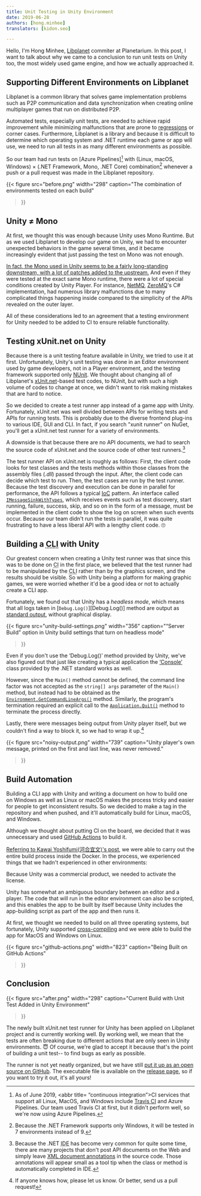 ```yaml
---
title: Unit Testing in Unity Environment
date: 2019-06-28
authors: [hong.minhee]
translators: [kidon.seo]

---
```



Hello, I'm Hong Minhee, [Libplanet] commiter at Planetarium. 
In this post, I want to talk about why we came to a conclusion to run unit tests on Unity too, 
the most widely used game engine, and how we actually approached it.

Supporting Different Environments on Libplanet
---------------------------------------

Libplanet is a common library that solves game implementation problems such as P2P communication and 
data synchronization when creating online multiplayer games that run on distributed P2P.

Automated tests, especially unit tests, are needed to achieve rapid improvement while minimizing malfunctions 
that are prone to [regressions] or corner cases. Furthermore, Libplanet is a library and because it is 
difficult to determine which operating system and .NET runtime each game or app will use, we need to run all 
tests in as many different environments as possible.

So our team had run tests on [Azure Pipelines][^1] with (Linux, macOS, Windows) × (.NET Framework, Mono, .NET Core) 
combination[^2] whenever a push or a pull request was made in the Libplanet repository.

{{< 
figure 
src="before.png" 
width="298" 
caption="The combination of environments tested on each build"
>}}

Unity ≠ Mono
------------

At first, we thought this was enough because Unity uses Mono Runtime. But as we used Libplanet to develop 
our game on Unity, we had to encounter unexpected behaviors in the game several times, and it became increasingly 
evident that just passing the test on Mono was not enough.

[In fact, the Mono used in Unity seems to be a fairly long-standing downstream, with a lot of patches added 
to the upstream.][unity-mono] And even if they were tested at the exact same Mono runtime, there were a lot 
of special conditions created by Unity Player. For instance, [NetMQ], [ZeroMQ]'s C# implementation, had 
numerous library malfunctions due to many complicated things happening inside compared to the simplicity of 
the APIs revealed on the outer layer.

All of these considerations led to an agreement that a testing environment for Unity needed to be added to CI 
to ensure reliable functionality.

Testing xUnit.net on Unity
--------------------------

Because there is a unit testing feature available in Unity, we tried to use it at first. Unfortunately, Unity's 
unit testing was done in an Editor environment used by game developers, not in a Player environment, and the 
testing framework supported only [NUnit]. We thought about changing all of Libplanet's [xUnit.net]-based test 
codes, to NUnit, but with such a high volume of codes to change at once, we didn't want to risk making mistakes 
that are hard to notice.

So we decided to create a test runner app instead of a game app with Unity. Fortunately, xUnit.net was well divided 
between APIs for writing tests and APIs for running tests. This is probably due to the diverse frontend plug-ins to 
various IDE, GUI and CLI. In fact, if you search "xunit runner" on NuGet, you'll get a xUnit.net test runner for a 
variety of environments.

A downside is that because there are no API documents, we had to search the source code of xUnit.net and the source 
code of other test runners.[^3]

The test runner API on xUnit.net is roughly as follows: First, the client code looks for test classes and the tests 
methods within those classes from the assembly files (*.dll*) passed through the input. After, the client code can 
decide which test to run. Then, the test cases are run by the test runner. Because the test discovery and execution 
can be done in parallel for performance, the API follows a typical [<abbr title="inversion of control">IoC</abbr>][IoC] 
pattern. An interface called [`IMessageSinkWithTypes`][IMessageSinkWithTypes], which receives events such as test 
discovery, start running, failure, success, skip, and so on in the form of a message, must be implemented in the client 
code to show the log on screen when such events occur. Because our team didn't run the tests in parallel, it was quite 
frustrating to have a less liberal API with a lengthy client code. 🙄

Building a <abbr title="command-line interface">CLI</abbr> with Unity
----------------------------------------------------------------------

Our greatest concern when creating a Unity test runner was that since this was to be done on 
<abbr title="continuous integration">CI</abbr> in the first place, we believed that the test runner had to be manipulated 
by the <abbr title="command-line interface">CLI</abbr> rather than by the graphics screen, and the results should be 
visible. So with Unity being a platform for making graphic games, we were worried whether it'd be a good idea or not to 
actually create a CLI app.

Fortunately, we found out that Unity has a <dfn>headless mode</dfn>, which means that all logs taken in 
[`Debug.Log()`][Debug.Log()] method are output as [standard output][stdout], without graphical display.

{{< 
figure 
src="unity-build-settings.png" 
width="356" 
caption="<q>Server Build</q> option in Unity build settings that turn on headless mode"
>}}

Even if you don't use the ‘Debug.Log()’ method provided by Unity, we've also figured out that just like creating a 
typical application the [‘Console’][Console] class provided by the .NET standard works as well.

However, since the `Main()` method cannot be defined, the command line factor was not accepted as the `string[] args`
parameter of the `Main()` method, but instead had to be obtained as the [`Environment.GetCommandLineArgs()`][GetCommandLineArgs] 
method. Similarly, the program's termination required an explicit call to the [`Application.Quit()`][Quit] method to 
terminate the process directly.

Lastly, there were messages being output from Unity player itself, but we couldn't find a way to block it, so we had 
to wrap it up.[^4]

{{< 
figure 
src="noisy-output.png" 
width="739" 
caption="Unity player's own message, printed on the first and last line, was never removed."
>}}

Build Automation
----------------

Building a CLI app with Unity and writing a document on how to build one on Windows as well as Linux or macOS makes 
the process tricky and easier for people to get inconsistent results. So we decided to make a tag in the repository 
and when pushed, and it'll automatically build for Linux, macOS, and Windows.

Although we thought about putting CI on the board, we decided that it was unnecessary and used [GitHub Actions] to build it.

[Referring to Kawai Yoshifumi(河合宜文)'s post][5], we were able to carry out the entire build process inside the Docker. 
In the process, we experienced things that we hadn't experienced in other environments:

Because Unity was a commercial product, we needed to activate the license.

Unity has somewhat an ambiguous boundary between an editor and a player. The code that will run in the editor environment 
can also be scripted, and this enables the app to be built by itself because Unity includes the app-building script as 
part of the app and then runs it. 

At first, we thought we needed to build on all three operating systems, but fortunately, Unity supported [cross-compiling][6] 
and we were able to build the app for MacOS and Windows on Linux.

{{< 
figure 
src="github-actions.png" 
width="823" 
caption="Being Built on GitHub Actions"
>}}

Conclusion
----------

{{< 
figure 
src="after.png" 
width="298" 
caption="Current Build with Unit Test Added in Unity Environment"
>}}

The newly built xUnit.net test runner for Unity has been applied on Libplanet project and is currently working well. 
By working well, we mean that the tests are often breaking due to
different actions that are only seen in Unity environments. 😇 Of course, we're glad to accept it because that's the 
point of building a unit test-- to find bugs as early as possible.

The runner is not yet neatly organized, but we have still [put it up as an open source on GitHub][7]. The executable 
file is available on the [release page][8], so if you want to try it out, it's all yours!

[Libplanet]: https://libplanet.io/
[regressions]: https://en.wikipedia.org/wiki/Software_regression
[Azure Pipelines]: https://dev.azure.com/planetarium/libplanet/_build?definitionId=3
[Travis CI]: https://travis-ci.com/
[unity-mono]: https://github.com/Unity-Technologies/mono
[ZeroMQ]: http://zeromq.org/
[NetMQ]: https://github.com/zeromq/netmq
[NUnit]: https://nunit.org/
[xUnit.net]: https://xunit.net/
[xmldoc]: https://docs.microsoft.com/dotnet/csharp/programming-guide/xmldoc/
[IoC]: https://en.wikipedia.org/wiki/Inversion_of_control
[IMessageSinkWithTypes]: https://github.com/xunit/xunit/blob/2.4.1/src/xunit.runner.utility/Messages/IMessageSinkWithTypes.cs
[Debug.Log]: https://docs.unity3d.com/ScriptReference/Debug.Log.html
[stdout]: https://en.wikipedia.org/wiki/Standard_streams#Standard_output_(stdout)
[Console]: https://docs.microsoft.com/dotnet/api/system.console
[GetCommandLineArgs]: https://docs.microsoft.com/dotnet/api/system.environment.getcommandlineargs
[Quit]: https://docs.unity3d.com/ScriptReference/Application.Quit.html
[GitHub Actions]: https://github.com/features/actions
[5]: https://medium.com/@neuecc/using-circle-ci-to-build-test-make-unitypackage-on-unity-9f9fa2b3adfd
[6]: https://en.wikipedia.org/wiki/Cross_compiler
[7]: https://github.com/planetarium/xunit-unity-runner
[8]: https://github.com/planetarium/xunit-unity-runner/releases


[^1]: As of June 2019, <abbr title= “continuous integration”>CI</abbr> services that support all Linux, MacOS, and 
Windows include [Travis CI] and Azure Pipelines. Our team used Travis CI at first, but it didn't perform well, so 
we're now using Azure Pipelines. 
[^2]: Because the .NET Framework supports only Windows, it will be tested in 7 environments instead of 9. 
[^3]: Because the .NET <abbr title="integrated development environment">IDE</abbr> has become very common for quite 
some time, there are many projects that don't post API documents on the Web and simply leave [XML document annotations][xmldoc] 
in the source code. Those annotations will appear small as a tool tip when the class or method is automatically completed in IDE. 
[^4]: If anyone knows how, please let us know. Or better, send us a pull request!
